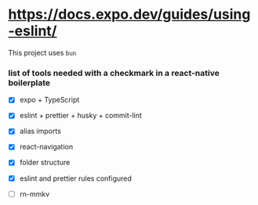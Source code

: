 # https://docs.expo.dev/guides/using-eslint/

This project uses `bun`



### list of tools needed with a checkmark in a react-native boilerplate

- [x] expo + TypeScript
- [x] eslint + prettier + husky + commit-lint
- [x] alias imports
- [x] react-navigation
- [x] folder structure
- [x] eslint and prettier rules configured
- [ ] rn-mmkv

